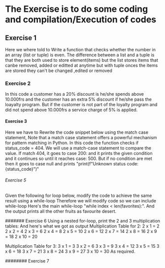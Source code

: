 # The Exercise is to do some coding and compilation/Execution of codes
## Exercise 1
Here we where told to Write a function that checks whether the number in an array (list or tuple) is even.
The difference between a list and a tuple is that they are both used to store element(items) but the list stores items that canbe removed, added or editted at anytime but with tuple onces the items are stored they can't be changed ,edited or removed

### Exercise 2
In this code a customer has a 20% discount is he/she spends above 10.000frs and the customer has an extra 5% discount if he/she pass the loayalty program.
But if the customer is not part of the loyalty program and did not spend above 10.000frs a service charge of 5% is applied.

#### Exercise 3
Here we have to Rewrite the code snippet below using the match case statement,
Note that a match case statement offers a powerful mechanism for pattern matching in Python.
    In this code the function checks if status_code = 404. We will use a match-case statement to compare the value.
    If match 404, it goes to case 200: and it prints the given condition and it continues so until it reaches case: 500. But if no condition are met then it goes to case null and prints "print(f"Unknown status code: {status_code}")"






###### Exercise 5
Given the following for loop below, modify the code to achieve the same result using a while-loop
Therefore we will modify code so we can include while-loop
Here's the main while-loop "while index < len(favorites):".
And the output prints all the other fruits as favourite desert.

####### Exercise 6
Using a nested for-loop, print the 2 and 3 multiplication tables:
And here's what we got as output 
Multiplication Table for 2:
2 x 1 = 2
2 x 2 = 4
2 x 3 = 6
2 x 4 = 8
2 x 5 = 10
2 x 6 = 12
2 x 7 = 14
2 x 8 = 16
2 x 9 = 18
2 x 10 = 20

Multiplication Table for 3:
3 x 1 = 3
3 x 2 = 6
3 x 3 = 9
3 x 4 = 12
3 x 5 = 15
3 x 6 = 18
3 x 7 = 21
3 x 8 = 24
3 x 9 = 27
3 x 10 = 30
As required.

######## Exercise 7

